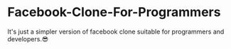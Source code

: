 # Facebook-Clone-For-Programmers
It's just a simpler version of facebook clone suitable for programmers and developers.😎
